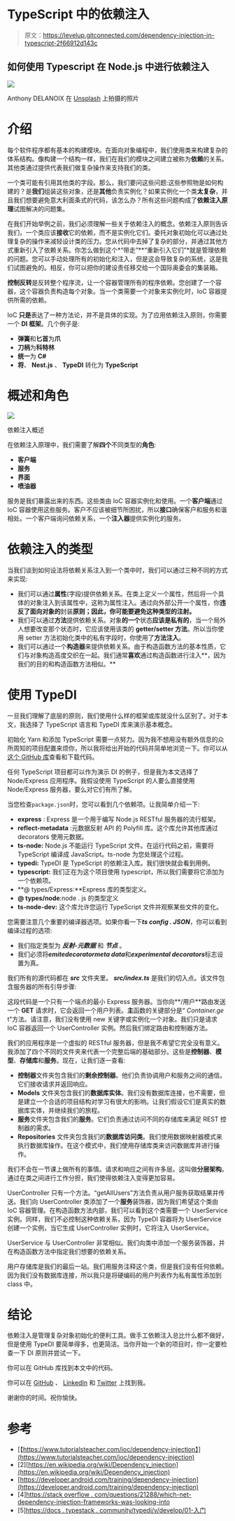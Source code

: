 # TypeScript 中的依赖注入

> 原文：<https://levelup.gitconnected.com/dependency-injection-in-typescript-2f66912d143c>

## 如何使用 Typescript 在 Node.js 中进行依赖注入

![](img/7ee1be29c731d3c27d75cd01f32af243.png)

Anthony DELANOIX 在 [Unsplash](https://unsplash.com?utm_source=medium&utm_medium=referral) 上拍摄的照片

# 介绍

每个软件程序都有基本的构建模块。在面向对象编程中，我们使用类来构建复杂的体系结构。像构建一个结构一样，我们在我们的模块之间建立被称为**依赖**的关系。其他类通过提供代表我们做复杂操作来支持我们的类。

一个类可能有引用其他类的字段。那么，我们要问这些问题:这些参照物是如何构建的？是**我们**组装这些对象，还是**其他**负责实例化？如果实例化一个类**太复杂**，并且我们想要避免意大利面条式的代码，该怎么办？所有这些问题构成了**依赖注入原理**试图解决的问题集。

在我们开始举例之前，我们必须理解一些关于依赖注入的概念。依赖注入原则告诉我们，一个类应该**接收**它的依赖，而不是实例化它们。委托对象初始化可以通过处理复杂的操作来减轻设计类的压力。您从代码中去掉了复杂的部分，并通过其他方式重新引入了依赖关系。你怎么做到这个*“带走”**“重新引入它们”*就是管理依赖的问题。您可以手动处理所有的初始化和注入，但是这会导致复杂的系统，这是我们试图避免的。相反，你可以把你的建设责任移交给一个国际奥委会的集装箱。

**控制反转**是反转整个程序流，让一个容器管理所有的程序依赖。您创建了一个容器，这个容器负责构造每个对象。当一个类需要一个对象来实例化时，IoC 容器提供所需的依赖。

IoC **只是**表达了一种方法论，并不是具体的实现。为了应用依赖注入原则，你需要一个 **DI 框架**。几个例子是:

*   **弹簧**和**匕首**为**爪**
*   **刀柄**为**科特林**
*   **统一**为 **C#**
*   **将**、 **Nest.js** 、 **TypeDI** 转化为 **TypeScript**

# 概述和角色

![](img/165a695173d9ca433e51e01fd45b1a55.png)

依赖注入概述

在依赖注入原理中，我们需要了解**四个**不同类型的**角色**:

*   **客户端**
*   **服务**
*   **界面**
*   **喷油器**

服务是我们暴露出来的东西。这些类由 IoC 容器实例化和使用。一个**客户端**通过 IoC 容器使用这些服务。客户不应该被细节所困扰，所以**接口**确保客户和服务和谐相处。一个客户端询问依赖关系，一个**注入器**提供实例化的服务。

# 依赖注入的类型

当我们谈到如何设法将依赖关系注入到一个类中时，我们可以通过三种不同的方式来实现:

*   我们可以通过**属性**(字段)提供依赖关系。在类上定义一个属性，然后将一个具体的对象注入到该属性中，这称为属性注入。通过向外部公开一个属性，你**违反了面向对象的**封装**原则；因此，你可能要避免这种类型的注射。**
*   我们可以通过**方法**提供依赖关系。对象**的一个**状态**应该是私有的**，当一个局外人想要改变那个状态时，它应该使用该类的 **getter/setter 方法**。所以当你使用 setter 方法初始化类中的私有字段时，你使用了**方法注入**。
*   我们可以通过一个**构造器**来提供依赖关系。由于构造函数方法的基本性质，它们与对象构造高度交织在一起。我们通常**喜欢**通过构造函数进行注入**，因为我们的目的和构造函数方法相似。**

# 使用 TypeDI

一旦我们理解了底层的原则，我们使用什么样的框架或库就没什么区别了。对于本文，我选择了 TypeScript 语言和 TypeDI 库来演示基本概念。

初始化 Yarn 和添加 TypeScript 需要一点努力。因为我不想用没有额外信息的众所周知的项目配置来烦你，所以我将给出开始的代码并简单地浏览一下。你可以从[这个 GitHub 库](https://github.com/mertturkmenoglu/typescript-dependency-injection)查看和下载代码。

任何 TypeScript 项目都可以作为演示 DI 的例子，但是我为本文选择了 Node/Express 应用程序。我假设使用 TypeScript 的人要么直接使用 Node/Express 服务器，要么对它们有所了解。

当您检查`package.json`时，您可以看到几个依赖项。让我简单介绍一下:

*   **express** : Express 是一个用于编写 Node.js RESTful 服务器的流行框架。
*   **reflect-metadata** :元数据反射 API 的 Polyfill 库。这个库允许其他库通过 decorators 使用元数据。
*   **ts-node:** Node.js 不能运行 TypeScript 文件。在运行代码之前，需要将 TypeScript 编译成 JavaScript。ts-node 为您处理这个过程。
*   **typedi:** TypeDI 是 TypeScript 的依赖注入库。我们很快就会看到用例。
*   **typescript:** 我们正在为这个项目使用 typescript，所以我们需要将它添加为一个依赖项。
*   **@ types/Express:**Express 库的类型定义。
*   **@ types/node**:node . js 的类型定义
*   **ts-node-dev:** 这个库允许您运行 TypeScript 文件并观察某些文件的变化。

您需要注意几个重要的编译器选项。如果你看一下***ts config . JSON***，你可以看到编译过程的选项:

*   我们指定类型为 ***反射-元数据*** 和 ***节点*** 。
*   我们必须将***emitedecoratormeta data***和***experimental decorators***标志设置为真。

我们所有的源代码都在 ***src*** 文件夹里。 ***src/index.ts*** 是我们的切入点。该文件包含服务器的所有引导步骤:

这段代码是一个只有一个端点的最小 Express 服务器。当你向**/用户**路由发送一个 **GET** 请求时，它会返回一个用户列表。**主**函数的关键部分是“ *Container.ge* t”方法。请注意，我们没有使用 new 关键字或实例化一个对象。我们只是请求 IoC 容器返回一个 UserController 实例。然后我们绑定路由和控制器方法。

我们的应用程序是一个虚拟的 RESTful 服务器，但是我不希望它完全没有意义。我添加了四个不同的文件夹来代表一个完整后端的基础部分。这些是**控制器**、**模型**、**存储库**和**服务**。现在，让我们逐一查看:

*   **控制器**文件夹包含我们的**剩余控制器**。他们负责协调用户和服务之间的通信。它们接收请求并返回响应。
*   **Models** 文件夹包含我们的**数据库实体**。我们没有数据库连接，也不需要，但是建立一个合适的项目结构对学习有很大的影响。让我们假设它们是真实的数据库实体，并继续我们的旅程。
*   **服务**文件夹包含我们的**服务**。它们负责通过访问不同的存储库来满足 REST 控制器的需求。
*   **Repositories** 文件夹包含我们的**数据库访问类**。我们使用数据映射器模式来执行数据库操作。在这个模式中，我们使用存储库类来访问数据库并进行操作。

我们不会在一节课上做所有的事情。请求和响应之间有许多层。这叫做**分层架构**。通过在类之间进行工作分担，我们使得依赖注入变得更加容易。

UserController 只有一个方法。“getAllUsers”方法负责从用户服务获取结果并传送。我们向 UserController 类添加了一个**服务**装饰器，因为我们希望这个类由 IoC 容器管理。在构造函数方法内部，我们可以看到这个类需要一个 UserService 实例。同样，我们不必控制这种依赖关系，因为 TypeDI 容器将为 UserService 创建一个实例，当它生成 UserController 实例时，它将注入 UserService。

UserService 与 UserController 非常相似。我们向类中添加一个服务装饰器，并在构造函数方法中指定我们想要的依赖关系。

用户存储库是我们的最后一站。我们用服务注释这个类，但是我们没有任何依赖。因为我们没有数据库连接，所以我只是将硬编码的用户列表作为私有属性添加到 class 中。

# 结论

依赖注入是管理复杂对象初始化的便利工具。做手工依赖注入总比什么都不做好，但是使用 TypeDI 要简单得多，也更简洁。当你开始一个新的项目时，你一定要检查一下 DI 原则并尝试一下。

你可以在 GitHub 库找到本文中的代码。

你可以在 [GitHub](https://github.com/mertturkmenoglu) 、 [LinkedIn](https://www.linkedin.com/in/mert-turkmenoglu/) 和 [Twitter](https://twitter.com/capreaee) 上找到我。

谢谢你的时间。祝你愉快。

# 参考

*   [【https://www.tutorialsteacher.com/ioc/dependency-injection】](https://www.tutorialsteacher.com/ioc/dependency-injection)
*   [2][https://en.wikipedia.org/wiki/Dependency_injection](https://en.wikipedia.org/wiki/Dependency_injection)
*   [https://developer.android.com/training/dependency-injection](https://developer.android.com/training/dependency-injection)
*   [4][https://stack overflow . com/questions/21288/which-net-dependency-injection-frameworks-was-looking-into](https://stackoverflow.com/questions/21288/which-net-dependency-injection-frameworks-are-worth-looking-into)
*   [5][https://docs . typestack . community/typedi/v/develop/01-入门](https://docs.typestack.community/typedi/v/develop/01-getting-started)